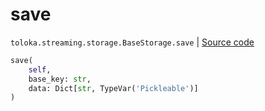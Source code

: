 # save
`toloka.streaming.storage.BaseStorage.save` | [Source code](https://github.com/Toloka/toloka-kit/blob/v1.2.0.post1/src/streaming/storage.py#L31)

```python
save(
    self,
    base_key: str,
    data: Dict[str, TypeVar('Pickleable')]
)
```

